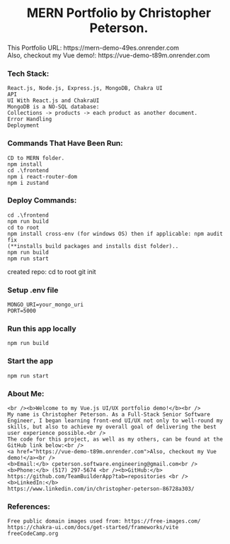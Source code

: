 <h1 align="center">MERN Portfolio by Christopher Peterson.</h1>
This Portfolio URL: https://mern-demo-49es.onrender.com<br />
Also, checkout my Vue demo!: https://vue-demo-t89m.onrender.com


### Tech Stack:
```shell
React.js, Node.js, Express.js, MongoDB, Chakra UI
API
UI With React.js and ChakraUI
MongoDB is a NO-SQL database:
Collections -> products -> each product as another document.
Error Handling
Deployment
```

### Commands That Have Been Run:
```shell
CD to MERN folder.
npm install
cd .\frontend
npm i react-router-dom
npm i zustand
```

### Deploy Commands:
```shell
cd .\frontend
npm run build
cd to root
npm install cross-env (for windows OS) then if applicable: npm audit fix
(**installs build packages and installs dist folder)..
npm run build
npm run start
```

created repo:
cd to root
git init

### Setup .env file

```shell
MONGO_URI=your_mongo_uri
PORT=5000
```

### Run this app locally

```shell
npm run build
```

### Start the app

```shell
npm run start
```

### About Me:
```shell
<br /><b>Welcome to my Vue.js UI/UX portfolio demo!</b><br />
My name is Christopher Peterson. As a Full-Stack Senior Software
Engineer, I began learning front-end UI/UX not only to well-round my
skills, but also to achieve my overall goal of delivering the best
user experience possible.<br />
The code for this project, as well as my others, can be found at the
GitHub link below:<br />
<a href="https://vue-demo-t89m.onrender.com">Also, checkout my Vue demo!</a><br />
<b>Email:</b> cpeterson.software.engineering@gmail.com<br />
<b>Phone:</b> (517) 297-5674 <br /><b>GitHub:</b>
https://github.com/TeamBuilderApp?tab=repositories <br />
<b>LinkedIn:</b>
https://www.linkedin.com/in/christopher-peterson-86728a303/
```

### References:
```shell
Free public domain images used from: https://free-images.com/
https://chakra-ui.com/docs/get-started/frameworks/vite
freeCodeCamp.org
```
